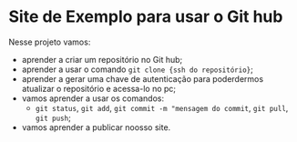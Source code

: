 # Site de Exemplo para usar o Git hub

Nesse projeto vamos:
* aprender a criar um repositório no Git hub;
* aprender a usar o comando `git clone {ssh do repositório}`;
* aprender a  gerar uma chave de autenticação para poderdermos atualizar o repositório e acessa-lo no pc;
* vamos aprender a usar os comandos:
  * `git status`, `git add`, `git commit -m "mensagem do commit`, `git pull`, `git push`;
* vamos aprender a publicar noosso site.




